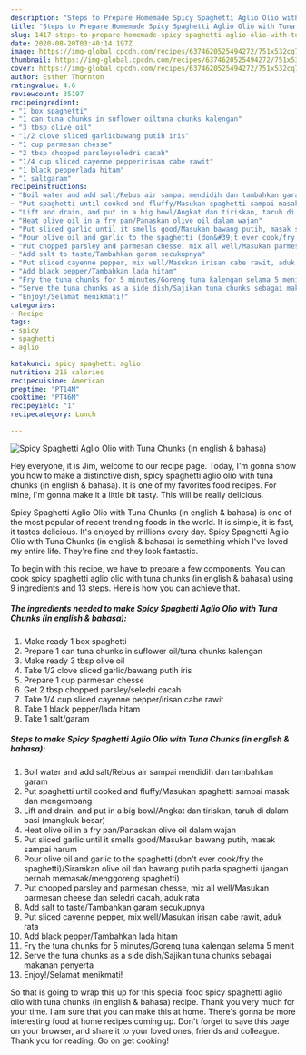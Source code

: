 ```yaml
---
description: "Steps to Prepare Homemade Spicy Spaghetti Aglio Olio with Tuna Chunks (in english &amp;amp; bahasa)"
title: "Steps to Prepare Homemade Spicy Spaghetti Aglio Olio with Tuna Chunks (in english &amp;amp; bahasa)"
slug: 1417-steps-to-prepare-homemade-spicy-spaghetti-aglio-olio-with-tuna-chunks-in-english-and-amp-bahasa
date: 2020-08-20T03:40:14.197Z
image: https://img-global.cpcdn.com/recipes/6374620525494272/751x532cq70/spicy-spaghetti-aglio-olio-with-tuna-chunks-in-english-bahasa-recipe-main-photo.jpg
thumbnail: https://img-global.cpcdn.com/recipes/6374620525494272/751x532cq70/spicy-spaghetti-aglio-olio-with-tuna-chunks-in-english-bahasa-recipe-main-photo.jpg
cover: https://img-global.cpcdn.com/recipes/6374620525494272/751x532cq70/spicy-spaghetti-aglio-olio-with-tuna-chunks-in-english-bahasa-recipe-main-photo.jpg
author: Esther Thornton
ratingvalue: 4.6
reviewcount: 35197
recipeingredient:
- "1 box spaghetti"
- "1 can tuna chunks in suflower oiltuna chunks kalengan"
- "3 tbsp olive oil"
- "1/2 clove sliced garlicbawang putih iris"
- "1 cup parmesan chesse"
- "2 tbsp chopped parsleyseledri cacah"
- "1/4 cup sliced cayenne pepperirisan cabe rawit"
- "1 black pepperlada hitam"
- "1 saltgaram"
recipeinstructions:
- "Boil water and add salt/Rebus air sampai mendidih dan tambahkan garam"
- "Put spaghetti until cooked and fluffy/Masukan spaghetti sampai masak dan mengembang"
- "Lift and drain, and put in a big bowl/Angkat dan tiriskan, taruh di dalam basi (mangkuk besar)"
- "Heat olive oil in a fry pan/Panaskan olive oil dalam wajan"
- "Put sliced garlic until it smells good/Masukan bawang putih, masak sampai harum"
- "Pour olive oil and garlic to the spaghetti (don&#39;t ever cook/fry the spaghetti)/Siramkan olive oil dan bawang putih pada spaghetti (jangan pernah memasak/menggoreng spaghetti)"
- "Put chopped parsley and parmesan chesse, mix all well/Masukan parmesan cheese dan seledri cacah, aduk rata"
- "Add salt to taste/Tambahkan garam secukupnya"
- "Put sliced cayenne pepper, mix well/Masukan irisan cabe rawit, aduk rata"
- "Add black pepper/Tambahkan lada hitam"
- "Fry the tuna chunks for 5 minutes/Goreng tuna kalengan selama 5 menit"
- "Serve the tuna chunks as a side dish/Sajikan tuna chunks sebagai makanan penyerta"
- "Enjoy!/Selamat menikmati!"
categories:
- Recipe
tags:
- spicy
- spaghetti
- aglio

katakunci: spicy spaghetti aglio 
nutrition: 216 calories
recipecuisine: American
preptime: "PT14M"
cooktime: "PT46M"
recipeyield: "1"
recipecategory: Lunch

---
```



![Spicy Spaghetti Aglio Olio with Tuna Chunks (in english &amp; bahasa)](https://img-global.cpcdn.com/recipes/6374620525494272/751x532cq70/spicy-spaghetti-aglio-olio-with-tuna-chunks-in-english-bahasa-recipe-main-photo.jpg)

Hey everyone, it is Jim, welcome to our recipe page. Today, I'm gonna show you how to make a distinctive dish, spicy spaghetti aglio olio with tuna chunks (in english &amp; bahasa). It is one of my favorites food recipes. For mine, I'm gonna make it a little bit tasty. This will be really delicious.



Spicy Spaghetti Aglio Olio with Tuna Chunks (in english &amp; bahasa) is one of the most popular of recent trending foods in the world. It is simple, it is fast, it tastes delicious. It's enjoyed by millions every day. Spicy Spaghetti Aglio Olio with Tuna Chunks (in english &amp; bahasa) is something which I've loved my entire life. They're fine and they look fantastic.


To begin with this recipe, we have to prepare a few components. You can cook spicy spaghetti aglio olio with tuna chunks (in english &amp; bahasa) using 9 ingredients and 13 steps. Here is how you can achieve that.

<!--inarticleads1-->

##### The ingredients needed to make Spicy Spaghetti Aglio Olio with Tuna Chunks (in english &amp; bahasa):

1. Make ready 1 box spaghetti
1. Prepare 1 can tuna chunks in suflower oil/tuna chunks kalengan
1. Make ready 3 tbsp olive oil
1. Take 1/2 clove sliced garlic/bawang putih iris
1. Prepare 1 cup parmesan chesse
1. Get 2 tbsp chopped parsley/seledri cacah
1. Take 1/4 cup sliced cayenne pepper/irisan cabe rawit
1. Take 1 black pepper/lada hitam
1. Take 1 salt/garam




<!--inarticleads2-->

##### Steps to make Spicy Spaghetti Aglio Olio with Tuna Chunks (in english &amp; bahasa):

1. Boil water and add salt/Rebus air sampai mendidih dan tambahkan garam
1. Put spaghetti until cooked and fluffy/Masukan spaghetti sampai masak dan mengembang
1. Lift and drain, and put in a big bowl/Angkat dan tiriskan, taruh di dalam basi (mangkuk besar)
1. Heat olive oil in a fry pan/Panaskan olive oil dalam wajan
1. Put sliced garlic until it smells good/Masukan bawang putih, masak sampai harum
1. Pour olive oil and garlic to the spaghetti (don&#39;t ever cook/fry the spaghetti)/Siramkan olive oil dan bawang putih pada spaghetti (jangan pernah memasak/menggoreng spaghetti)
1. Put chopped parsley and parmesan chesse, mix all well/Masukan parmesan cheese dan seledri cacah, aduk rata
1. Add salt to taste/Tambahkan garam secukupnya
1. Put sliced cayenne pepper, mix well/Masukan irisan cabe rawit, aduk rata
1. Add black pepper/Tambahkan lada hitam
1. Fry the tuna chunks for 5 minutes/Goreng tuna kalengan selama 5 menit
1. Serve the tuna chunks as a side dish/Sajikan tuna chunks sebagai makanan penyerta
1. Enjoy!/Selamat menikmati!




So that is going to wrap this up for this special food spicy spaghetti aglio olio with tuna chunks (in english &amp; bahasa) recipe. Thank you very much for your time. I am sure that you can make this at home. There's gonna be more interesting food at home recipes coming up. Don't forget to save this page on your browser, and share it to your loved ones, friends and colleague. Thank you for reading. Go on get cooking!
